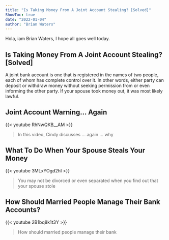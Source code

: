```yaml
---
title: "Is Taking Money From A Joint Account Stealing? [Solved]"
ShowToc: true 
date: "2022-01-04"
author: "Brian Waters" 
---
```


Hola, iam Brian Waters, I hope all goes well today.
## Is Taking Money From A Joint Account Stealing? [Solved]
A joint bank account is one that is registered in the names of two people, each of whom has complete control over it. In other words, either party can deposit or withdraw money without seeking permission from or even informing the other party. If your spouse took money out, it was most likely lawful.

## Joint Account Warning... Again
{{< youtube RhNwQKB__AM >}}
>In this video, Cindy discusses ... again ... why 

## What To Do When Your Spouse Steals Your Money
{{< youtube 3MLxYOgd2hI >}}
>You may not be divorced or even separated when you find out that your spouse stole 

## How Should Married People Manage Their Bank Accounts?
{{< youtube 2B1bq8k1t3Y >}}
>How should married people manage their bank 

